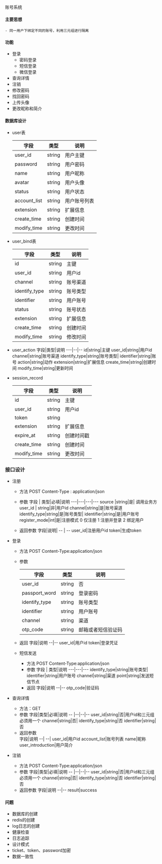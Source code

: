 账号系统

#### 主要思想

    - 同一用户下绑定不同的账号，利用三元组进行隔离

#### 功能

- 登录
    - 密码登录
    - 短信登录
    - 微信登录
- 查询详情
- 注销
- 修改密码
- 找回密码
- 上传头像
- 更改昵称和简介

#### 数据库设计

- user表

    字段 | 类型|说明
    ---|---|---
    user_id | string| 用户主键
    password|string|用户密码|
    name | string | 用户昵称
    avatar|string | 用户头像
    status|string|用户状态
    account_list|string|用户账号列表
    extension |string|扩展信息
    create_time|string|创建时间
    modify_time|string|更改时间

- user_bind表

    字段 | 类型|说明
    ---|---|---
    id |string| 主键
    user_id | string|用户id
    channel|string|账号渠道
    identify_type|string|账号类型|
    identifier|string|用户账号
    status|string|账号状态
    extension|string|扩展信息
    create_time|string|创建时间
    modify_time|string|修改时间

- user_action
  字段|类型|说明
  ---|--|--
  id|string|主键
  user_id|string|用户id
  channel|string|账号渠道
  identify_type|string|账号类型|
  identifier|string|账号
  action|string|动作
  extension|string|扩展信息
  create_time|string|创建时间
  modify_time|string|更新时间

- session_record
  
    字段|类型|说明
    --|--|--
    id|string|主键
    user_id|string|用户id
    token|string|
    extension|string|扩展信息
    expire_at|string|创建时间戳
    create_time|string|创建时间
    modify_time|string|更改时间



### 接口设计

- 注册
     - 方法 POST Content-Type : application/json
    - 参数
        字段 | 类型|必填|说明
        ---|---|---|---
        source |string|是| 调用业务方
        user_id | string|非|用户id
        channel|string|是|账号渠道
        identify_type|string|是|账号类型|
        identifier|string|是|用户账号
        register_mode|int|是|注册模式 0 仅注册 1 注册并登录 2 绑定用户

    - 返回参数
        字段|说明|
        -- | -- 
        user_id|注册用户id
        token|生成token

- 登录
    - 方法 POST Content-Type:application/json
    - 参数

        字段 | 类型|说明
        ---|---|---
        user_id | string|否|用户id或者三元组必须填一个
        passport_word|string|登录密码
        identify_type|string|账号类型|
        identifier|string|用户账号
        channel|string|渠道
        otp_code|string|邮箱或者短信验证码
    - 返回
        字段|说明
        --|--
        user_id|用户id
        token|登录凭证   

  - 短信发送
    - 方法 POST Content-Type:application/json
    - 参数
        字段 | 类型|说明
        ---|---|---
        identify_type|string|账号类型|
        identifier|string|用户账号
        channel|string|渠道
        point|string|发送短信节点
    - 返回
        字段|说明
        --|--
        otp_code|验证码     
   
- 查询详情
    - 方法：GET
    - 参数
        字段|类型|必填|说明
        -- |--|--|--
        user_id|string|否|用户id和三元组必须用一个
        channel|string|否|
        identify_type|string|否
        identifier|string|否
    - 返回参数    
        字段|说明
        --| --|
        user_id|用户id
        account_list|账号列表
        name|昵称
        user_introduction|用户简介

- 注销
    - 方法 POST Content-Type:application/json
    - 参数
        字段|类型|必填|说明
        -- |--|--|--
        user_id|string|否|用户id和三元组必须用一个
        channel|string|否|
        identify_type|string|否
        identifier|string|否
    - 返回参数
        字段|说明
        --|--
        result|success


#### 问题
  - 数据库的创建
  - redis的创建
  - log日志的创建
  - 健康检查
  - 日志追踪
  - 设计模式
  - ticket、token、password加密
  - 数据一致性










































































